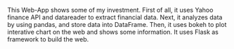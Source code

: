 
This Web-App shows some of my investment.
First of all, it uses Yahoo finance API and datareader to extract financial data.
Next, it analyzes data by using pandas, and store data into DataFrame.
Then, it uses bokeh to plot interative chart on the web and shows some information.
It uses Flask as framework to build the web.

